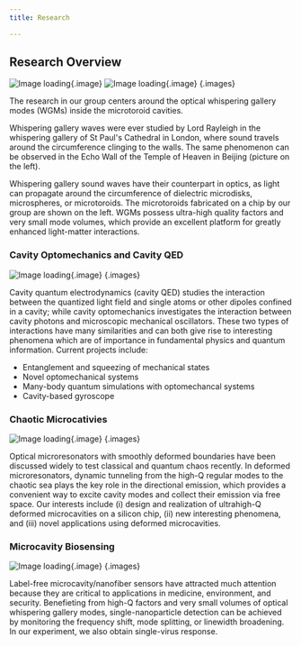 ```yaml
---
title: Research

---
```


<div class="begin-research"></div>

## Research Overview

![Image loading]({filename}/images/echo.jpg){.image}
![Image loading]({filename}/images/toroid.png){.image}
{.images}

The research in our group centers around the optical whispering gallery modes (WGMs) inside the microtoroid cavities.

Whispering gallery waves were ever studied by Lord Rayleigh in the whispering gallery of St Paul's Cathedral in London, where sound travels around the circumference clinging to the walls. The same phenomenon can be observed in the Echo Wall of the Temple of Heaven in Beijing (picture on the left).

Whispering gallery sound waves have their counterpart in optics, as light can propagate around the circumference of dielectric microdisks, microspheres, or microtoroids. The microtoroids fabricated on a chip by our group are shown on the left. WGMs possess ultra-high quality factors and very small mode volumes, which provide an excellent platform for greatly enhanced light-matter interactions.

### Cavity Optomechanics and Cavity QED

![Image loading]({filename}/images/optomechanics1.jpg){.image}
{.images}

Cavity quantum electrodynamics (cavity QED) studies the interaction between the quantized light field and single atoms or other dipoles confined in a cavity; while cavity optomechanics investigates the interaction between cavity photons and microscopic mechanical oscillators. These two types of interactions have many similarities and can both give rise to interesting phenomena which are of importance in fundamental physics and quantum information. Current projects include:

- Entanglement and squeezing of mechanical states
- Novel optomechanical systems
- Many-body quantum simulations with optomechancal systems
- Cavity-based gyroscope

### Chaotic Microcativies

![Image loading]({filename}/images/deformed.jpg){.image}
{.images}

Optical microresonators with smoothly deformed boundaries have been discussed widely to test classical and quantum chaos recently. In deformed microresonators, dynamic tunneling from the high-Q regular modes to the chaotic sea plays the key role in the directional emission, which provides a convenient way to excite cavity modes and collect their emission via free space. Our interests include (i) design and realization of ultrahigh-Q deformed microcavities on a silicon chip, (ii) new interesting phenomena, and (iii) novel applications using deformed microcavities.

### Microcavity Biosensing

![Image loading]({filename}/images/detecting_1.jpg){.image}
{.images}

Label-free microcavity/nanofiber sensors have attracted much attention because they are critical to applications in medicine, environment, and security. Benefieting from high-Q factors and very small volumes of optical whispering gallery modes, single-nanoparticle detection can be achieved by monitoring the frequency shift, mode splitting, or linewidth broadening. In our experiment, we also obtain single-virus response.

<div class="end-research"></div>
